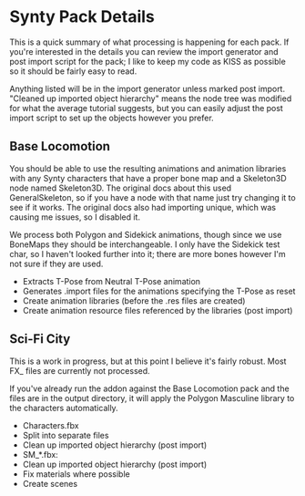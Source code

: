 # Synty Pack Details

This is a quick summary of what processing is happening for each pack. If you're interested in the details you can
review the import generator and post import script for the pack; I like to keep my code as KISS as possible so it should
be fairly easy to read.

Anything listed will be in the import generator unless marked post import. "Cleaned up imported object hierarchy" means
the node tree was modified for what the average tutorial suggests, but you can easily adjust the post import script to
set up the objects however you prefer.

## Base Locomotion

You should be able to use the resulting animations and animation libraries with any Synty characters that have a proper
bone map and a Skeleton3D node named Skeleton3D. The original docs about this used GeneralSkeleton, so if you have a
node with that name just try changing it to see if it works. The original docs also had importing unique, which was
causing me issues, so I disabled it.

We process both Polygon and Sidekick animations, though since we use BoneMaps they should be interchangeable. I only
have the Sidekick test char, so I haven't looked further into it; there are more bones however I'm not sure if they are
used.

- Extracts T-Pose from Neutral T-Pose animation
- Generates .import files for the animations specifying the T-Pose as reset
- Create animation libraries (before the .res files are created)
- Create animation resource files referenced by the libraries (post import)

## Sci-Fi City

This is a work in progress, but at this point I believe it's fairly robust. Most FX_ files are currently not processed.

If you've already run the addon against the Base Locomotion pack and the files are in the output directory, it will
apply the Polygon Masculine library to the characters automatically.

- Characters.fbx
- Split into separate files
- Clean up imported object hierarchy (post import)
- SM_*.fbx:
- Clean up imported object hierarchy (post import)
- Fix materials where possible
- Create scenes
